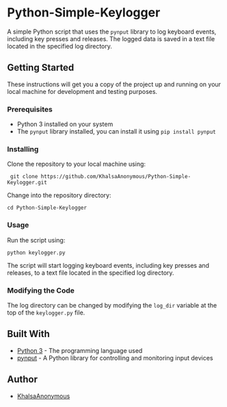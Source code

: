 # Python-Simple-Keylogger

A simple Python script that uses the `pynput` library to log keyboard events, including key presses and releases. The logged data is saved in a text file located in the specified log directory.

## Getting Started

These instructions will get you a copy of the project up and running on your local machine for development and testing purposes.

### Prerequisites

- Python 3 installed on your system
- The `pynput` library installed, you can install it using `pip install pynput`

### Installing

Clone the repository to your local machine using:

     git clone https://github.com/KhalsaAnonymous/Python-Simple-Keylogger.git

Change into the repository directory:

    cd Python-Simple-Keylogger


### Usage

Run the script using:

    python keylogger.py


The script will start logging keyboard events, including key presses and releases, to a text file located in the specified log directory.

### Modifying the Code

The log directory can be changed by modifying the `log_dir` variable at the top of the `keylogger.py` file.

## Built With

- [Python 3](https://www.python.org/) - The programming language used
- [pynput](https://github.com/moses-palmer/pynput) - A Python library for controlling and monitoring input devices

## Author

- [KhalsaAnonymous](https://github.com/KhalsaAnonymous)






